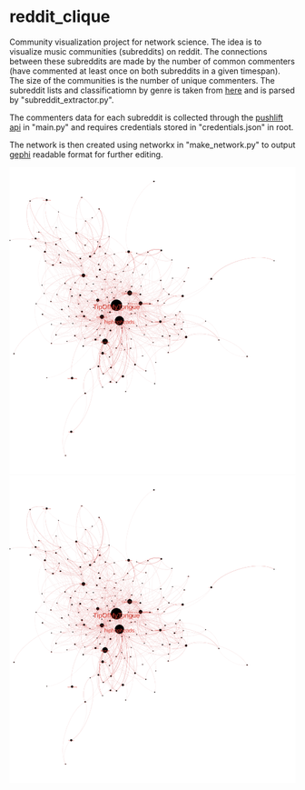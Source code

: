 # reddit_clique


Community visualization project for network science. The idea is to visualize music communities (subreddits) on reddit. The connections between these subreddits are made by the number of common commenters (have commented at least once on both subreddits in a given timespan). The size of the communities is the number of unique commenters. The subreddit lists and classificatiomn by genre is taken from [here](https://www.reddit.com/r/Music/wiki/musicsubreddits) and is parsed by "subreddit_extractor.py". 

The commenters data for each subreddit is collected through the [pushlift api](https://reddit-api.readthedocs.io/en/latest/) in "main.py" and requires credentials stored in "credentials.json" in root.

The network is then created using networkx in "make_network.py" to output [gephi](https://gephi.org/) readable format for further editing.


![Example network grapg](./example_graph_cropped.svg)
<img src="./example_graph_cropped.svg">